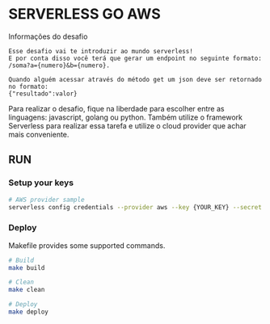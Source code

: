# SERVERLESS GO AWS

Informações do desafio

    Esse desafio vai te introduzir ao mundo serverless! 
    E por conta disso você terá que gerar um endpoint no seguinte formato: /soma?a={numero}&b={numero}.

    Quando alguém acessar através do método get um json deve ser retornado no formato:
    {"resultado":valor} 

Para realizar o desafio, fique na liberdade para escolher entre as linguagens: javascript, golang ou python. Também utilize o framework Serverless para realizar essa tarefa e utilize o cloud provider que achar mais conveniente. 


## RUN

### Setup your keys


```bash
# AWS provider sample
serverless config credentials --provider aws --key {YOUR_KEY} --secret {YOUR_SECRET}
```

### Deploy

Makefile provides some supported commands.

```bash
# Build
make build

# Clean
make clean

# Deploy
make deploy
```


